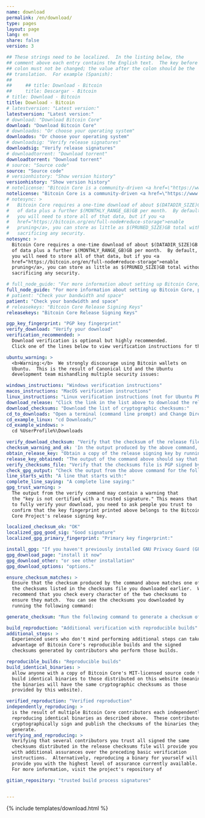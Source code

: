 ```yaml
---
name: download
permalink: /en/download/
type: pages
layout: page
lang: en
share: false
version: 3

## These strings need to be localized.  In the listing below, the
## comment above each entry contains the English text.  The key before the
## colon must not be changed; the value after the colon should be the
## translation.  For example (Spanish):
##
##     ## title: Download - Bitcoin
##     title: Descargar - Bitcoin
# title: Download - Bitcoin
title: Download - Bitcoin
# latestversion: "Latest version:"
latestversion: "Latest version:"
# download: "Download Bitcoin Core"
download: "Download Bitcoin Core"
# downloados: "Or choose your operating system"
downloados: "Or choose your operating system"
# downloadsig: "Verify release signatures"
downloadsig: "Verify release signatures"
# downloadtorrent: "Download torrent"
downloadtorrent: "Download torrent"
# source: "Source code"
source: "Source code"
# versionhistory: "Show version history"
versionhistory: "Show version history"
# notelicense: "Bitcoin Core is a community-driven <a href=\"https://www.fsf.org/about/what-is-free-software\">free software</a> project, released under the open source <a href=\"http://opensource.org/licenses/mit-license.php\">MIT license</a>."
notelicense: "Bitcoin Core is a community-driven <a href=\"https://www.fsf.org/about/what-is-free-software\">free software</a> project, released under the open source <a href=\"http://opensource.org/licenses/mit-license.php\">MIT license</a>."
# notesync: >
#   Bitcoin Core requires a one-time download of about $(DATADIR_SIZE)GB
#   of data plus a further $(MONTHLY_RANGE_GB)GB per month.  By default,
#   you will need to store all of that data, but if you <a
#   href="https://bitcoin.org/en/full-node#reduce-storage">enable
#   pruning</a>, you can store as little as $(PRUNED_SIZE)GB total without
#   sacrificing any security.
notesync: >
  Bitcoin Core requires a one-time download of about $(DATADIR_SIZE)GB
  of data plus a further $(MONTHLY_RANGE_GB)GB per month.  By default,
  you will need to store all of that data, but if you <a
  href="https://bitcoin.org/en/full-node#reduce-storage">enable
  pruning</a>, you can store as little as $(PRUNED_SIZE)GB total without
  sacrificing any security.

# full_node_guide: "For more information about setting up Bitcoin Core, please read the <a href=\"https://bitcoin.org/en/full-node\">full node guide</a>."
full_node_guide: "For more information about setting up Bitcoin Core, please read the <a href=\"https://bitcoin.org/en/full-node\">full node guide</a>."
# patient: "Check your bandwidth and space"
patient: "Check your bandwidth and space"
# releasekeys: "Bitcoin Core Release Signing Keys"
releasekeys: "Bitcoin Core Release Signing Keys"

pgp_key_fingerprint: "PGP key fingerprint"
verify_download: "Verify your download"
verification_recommended: >
  Download verification is optional but highly recommended.
  Click one of the lines below to view verification instructions for that platform.

ubuntu_warning: >
  <b>Warning:</b>  We strongly discourage using Bitcoin wallets on
  Ubuntu.  This is the result of Canonical Ltd and the Ubuntu
  development team mishandling multiple security issues:

windows_instructions: "Windows verification instructions"
macos_instructions: "MacOS verification instructions"
linux_instructions: "Linux verification instructions (not for Ubuntu PPA)"
download_release: "Click the link in the list above to download the release for your platform and wait for the file to finish downloading."
download_checksums: "Download the list of cryptographic checksums:"
cd_to_downloads: "Open a terminal (command line prompt) and Change Directory (cd) to the folder you use for downloads.  For example:"
cd_example_linux: "cd Downloads/"
cd_example_windows: >
  cd %UserProfile%\Downloads

verify_download_checksum: "Verify that the checksum of the release file is listed in the checksums file using the following command:"
checksum_warning_and_ok: 'In the output produced by the above command, you can safely ignore any warnings and failures, but you must ensure the output lists "$(SHASUMS_OK)" after the name of the release file you downloaded.  For example:'
obtain_release_key: "Obtain a copy of the release signing key by running the following command:"
release_key_obtained: "The output of the command above should say that one key was imported, updated, has new signatures, or remained unchanged."
verify_checksums_file: "Verify that the checksums file is PGP signed by the release signing key:"
check_gpg_output: "Check the output from the above command for the following text:"
line_starts_with: "A line that starts with:"
complete_line_saying: "A complete line saying:"
gpg_trust_warning: >
  The output from the verify command may contain a warning that
  the "key is not certified with a trusted signature." This means that
  to fully verify your download, you need to ask people you trust to
  confirm that the key fingerprint printed above belongs to the Bitcoin
  Core Project's release signing key.

localized_checksum_ok: "OK"
localized_gpg_good_sig: "Good signature"
localized_gpg_primary_fingerprint: "Primary key fingerprint:"

install_gpg: "If you haven't previously installed GNU Privacy Guard (GPG) on your system,"
gpg_download_page: "install it now"
gpg_download_other: "or see other installation"
gpg_download_options: "options."

ensure_checksum_matches: >
  Ensure that the checksum produced by the command above matches one of
  the checksums listed in the checksums file you downloaded earlier.  We
  recommend that you check every character of the two checksums to
  ensure they match.  You can see the checksums you downloaded by
  running the following command:

generate_checksum: "Run the following command to generate a checksum of the release file you downloaded.  Replace '$(FILE)' with the name of the file you actually downloaded."

build_reproduction: "Additional verification with reproducible builds"
additional_steps: >
  Experienced users who don't mind performing additional steps can take
  advantage of Bitcoin Core's reproducible builds and the signed
  checksums generated by contributors who perform those builds.

reproducible_builds: "Reproducible builds"
build_identical_binaries: >
  allow anyone with a copy of Bitcoin Core's MIT-licensed source code to
  build identical binaries to those distributed on this website (meaning
  the binaries will have the same cryptographic checksums as those
  provided by this website).

verified_reproduction: "Verified reproduction"
independently_reproducing: >
  is the result of multiple Bitcoin Core contributors each independently
  reproducing identical binaries as described above.  These contributors
  cryptographically sign and publish the checksums of the binaries they
  generate.
verifying_and_reproducing: >
  Verifying that several contributors you trust all signed the same
  checksums distributed in the release checksums file will provide you
  with additional assurances over the preceding basic verification
  instructions.  Alternatively, reproducing a binary for yourself will
  provide you with the highest level of assurance currently available.
  For more information, visit the project's repository of

gitian_repository: "trusted build process signatures"


---
```


{% include templates/download.html %}

